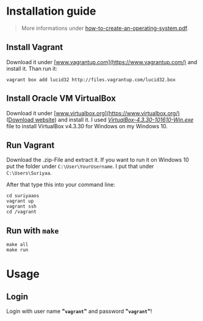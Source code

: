 # Installation guide

> More informations under [how-to-create-an-operating-system.pdf](https://github.com/SuriyaaKudoIsc/suriyaaos/blob/4f6bb618a663e68a131c6f325ba2202ca4f90503/how-to-create-an-operating-system.pdf).

## Install Vagrant

Download it under [www.vagrantup.com](https://www.vagrantup.com/) and install it. Than run it:

    vagrant	box add	lucid32	http://files.vagrantup.com/lucid32.box

## Install Oracle VM VirtualBox

Download it under [www.virtualbox.org](https://www.virtualbox.org/) ([Download website](https://download.virtualbox.org/virtualbox/)) and install it.
I used *[VirtualBox-4.3.30-101610-Win.exe](https://download.virtualbox.org/virtualbox/4.3.30/VirtualBox-4.3.30-101610-Win.exe)* file to install VirtualBox v4.3.30 for Windows on my Windows 10.

## Run Vagrant

Download the .zip-File and extract it. If you want to run it on Windows 10 put the folder under `C:\User\YourUsername`.
I put that under `C:\Users\Suriyaa`.

After that type this into your command line:

    cd suriyaaos
    vagrant	up
    vagrant ssh
    cd /vagrant

## Run with `make`

    make all
    make run

# Usage

## Login

Login with user name **"`vagrant`"** and password **"`vagrant`"**!
